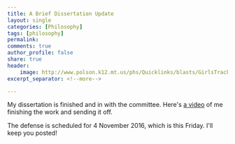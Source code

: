 ```yaml
---
title: A Brief Dissertation Update
layout: single
categories: [Philosophy]
tags: [philosophy]
permalink: 
comments: true
author_profile: false
share: true
header:
    image: http://www.polson.k12.mt.us/phs/Quicklinks/blasts/GirlsTrack/images/girlstrack2004/harwoodfalls.jpg
excerpt_separator: <!--more-->

---
```


My dissertation is finished and in with the committee. Here's [a video](https://www.youtube.com/watch?v=Fd2LttYRevc) of me finishing the work and sending it off.

The defense is scheduled for 4 November 2016, which is this Friday. I'll keep you posted!